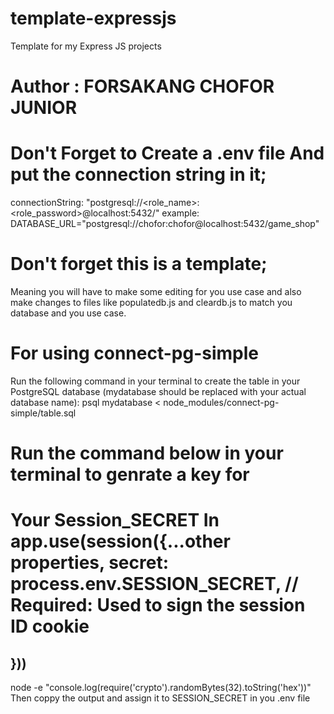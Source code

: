# template-expressjs

Template for my Express JS projects

# Author : FORSAKANG CHOFOR JUNIOR

# Don't Forget to Create a .env file And put the connection string in it;

connectionString: "postgresql://<role_name>:<role_password>@localhost:5432/<database>"
example: DATABASE_URL="postgresql://chofor:chofor@localhost:5432/game_shop"

# Don't forget this is a template;

Meaning you will have to make some editing for you
use case and also make changes to files like populatedb.js and cleardb.js to
match you database and you use case.

# For using connect-pg-simple

Run the following command in your terminal to create the table in your PostgreSQL database (mydatabase should be replaced with your actual database name):
psql mydatabase < node_modules/connect-pg-simple/table.sql

# Run the command below in your terminal to genrate a key for

# Your Session_SECRET In app.use(session({...other properties, secret: process.env.SESSION_SECRET, // Required: Used to sign the session ID cookie

## }))

node -e "console.log(require('crypto').randomBytes(32).toString('hex'))"
Then coppy the output and assign it to SESSION_SECRET in you .env file
